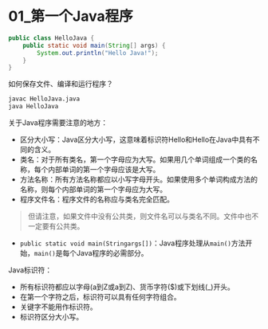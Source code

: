 # 01_第一个Java程序

```java
public class HelloJava {
    public static void main(String[] args) {
        System.out.println("Hello Java!");
    }
}
```

如何保存文件、编译和运行程序？

```bash
javac HelloJava.java
java HelloJava
```

关于Java程序需要注意的地方：

- 区分大小写：Java区分大小写，这意味着标识符Hello和Hello在Java中具有不同的含义。
- 类名：对于所有类名，第一个字母应为大写。如果用几个单词组成一个类的名称，每个内部单词的第一个字母应该是大写。
- 方法名称：所有方法名称都应以小写字母开头。如果使用多个单词构成方法的名称，则每个内部单词的第一个字母应为大写。
- 程序文件名：程序文件的名称应与类名完全匹配。

> 但请注意，如果文件中没有公共类，则文件名可以与类名不同。文件中也不一定要有公共类。

- `public static void main(Stringargs[])`：Java程序处理从`main()`方法开始，`main()`是每个Java程序的必需部分。

Java标识符：

- 所有标识符都应以字母(a到Z或a到Z)、货币字符($)或下划线(_)开头。
- 在第一个字符之后，标识符可以具有任何字符组合。
- 关键字不能用作标识符。
- 标识符区分大小写。